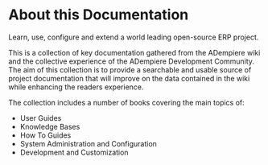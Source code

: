 # About this Documentation

Learn, use, configure and extend a world leading open-source ERP project.

This is a collection of key documentation gathered from the ADempiere wiki and the collective experience of the ADempiere Development Community. The aim of this collection is to provide a searchable and usable source of project documentation that will improve on the data contained in the wiki while enhancing the readers experience.

The collection includes a number of books covering the main topics of:

* User Guides
* Knowledge Bases
* How To Guides
* System Administration and Configuration
* Development and Customization

